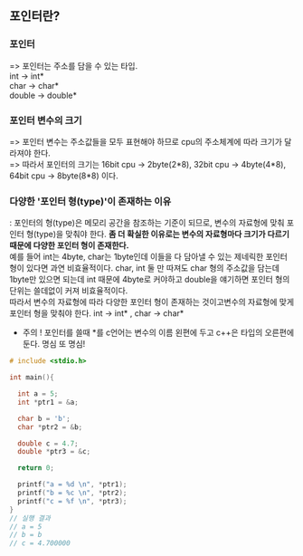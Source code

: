 ## 포인터란?

### 포인터 

=> 포인터는 주소를 담을 수 있는 타입.
<br>int -> int\*
<br>char -> char\*
<br>double -> double\*


### 포인터 변수의 크기

=> 포인터 변수는 주소값들을 모두 표현해야 하므로 cpu의 주소체계에 따라 크기가 달라져야 한다. 
<br>=> 따라서 포인터의 크기는 16bit cpu -> 2byte(2\*8), 32bit cpu -> 4byte(4\*8), 64bit cpu -> 8byte(8\*8) 이다.
### 다양한 '포인터 형(type)'이 존재하는 이유

: 포인터의 형(type)은 메모리 공간을 참조하는 기준이 되므로, 변수의 자료형에 맞춰 포인터 형(type)을 맞춰야 한다. **좀 더 확실한 이유로는 변수의 자료형마다 크기가 다르기 때문에 다양한 포인터 형이 존재한다.** <br>예를 들어 int는 4byte, char는 1byte인데 이들을 다 담아낼 수 있는 제네릭한 포인터 형이 있다면 과연 비효율적이다. char, int 둘 만 따져도 char 형의 주소값을 담는데 1byte만 있으면 되는데 int 때문에 4byte로 커야하고 double을 얘기하면 포인터 형의 단위는 쓸데없이 커져 비효율적이다. 
<br>따라서 변수의 자료형에 따라 다양한 포인터 형이 존재하는 것이고변수의 자료형에 맞게 포인터 형을 맞춰야 한다. int -> int\* , char -> char\*


* 주의 ! 포인터를 쓸때 \*를 c언어는 변수의 이름 왼편에 두고 c++은 타입의 오른편에 둔다. 명심 또 명심!
```c
# include <stdio.h>

int main(){

  int a = 5; 
  int *ptr1 = &a;

  char b = 'b';
  char *ptr2 = &b;

  double c = 4.7;
  double *ptr3 = &c;

  return 0;

  printf("a = %d \n", *ptr1);
  printf("b = %c \n", *ptr2);
  printf("c = %f \n", *ptr3);
}
// 실행 결과
// a = 5 
// b = b 
// c = 4.700000
```
